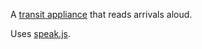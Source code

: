 A [transit appliance](http://transitappliance.org) that reads arrivals aloud.

Uses [speak.js](http://www.github.com/kripken/speak.js).
